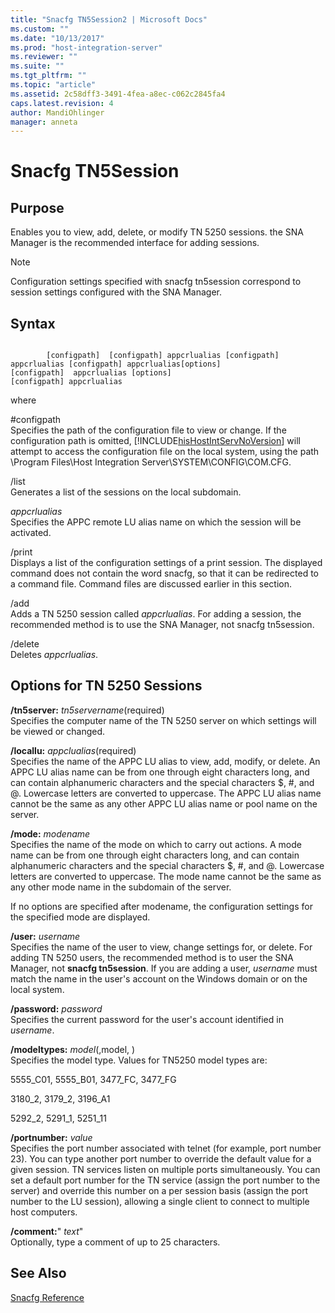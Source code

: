 ```yaml
---
title: "Snacfg TN5Session2 | Microsoft Docs"
ms.custom: ""
ms.date: "10/13/2017"
ms.prod: "host-integration-server"
ms.reviewer: ""
ms.suite: ""
ms.tgt_pltfrm: ""
ms.topic: "article"
ms.assetid: 2c58dff3-3491-4fea-a8ec-c062c2845fa4
caps.latest.revision: 4
author: MandiOhlinger
manager: anneta
---
```

# Snacfg TN5Session
## Purpose  
 Enables you to view, add, delete, or modify TN 5250 sessions. the SNA Manager is the recommended interface for adding sessions.  
  
> [!NOTE]
>  Configuration settings specified with snacfg tn5session correspond to session settings configured with the SNA Manager.  
  
## Syntax  
  
```  
  
        [configpath]  [configpath] appcrlualias [configpath] appcrlualias [configpath] appcrlualias[options]  
[configpath]  appcrlualias [options]  
[configpath] appcrlualias  
```  
  
 where  
  
 \#configpath  
 Specifies the path of the configuration file to view or change. If the configuration path is omitted, [!INCLUDE[hisHostIntServNoVersion](../core/includes/hishostintservnoversion-md.md)] will attempt to access the configuration file on the local system, using the path \Program Files\Host Integration Server\SYSTEM\CONFIG\COM.CFG.  
  
 /list  
 Generates a list of the sessions on the local subdomain.  
  
 *appcrlualias*  
 Specifies the APPC remote LU alias name on which the session will be activated.  
  
 /print  
 Displays a list of the configuration settings of a print session. The displayed command does not contain the word snacfg, so that it can be redirected to a command file. Command files are discussed earlier in this section.  
  
 /add  
 Adds a TN 5250 session called *appcrlualias*. For adding a session, the recommended method is to use the SNA Manager, not snacfg tn5session.  
  
 /delete  
 Deletes *appcrlualias*.  
  
## Options for TN 5250 Sessions  
 **/tn5server:** *tn5servername*(required)  
 Specifies the computer name of the TN 5250 server on which settings will be viewed or changed.  
  
 **/locallu:** *appclualias*(required)  
 Specifies the name of the APPC LU alias to view, add, modify, or delete. An APPC LU alias name can be from one through eight characters long, and can contain alphanumeric characters and the special characters $, #, and @. Lowercase letters are converted to uppercase. The APPC LU alias name cannot be the same as any other APPC LU alias name or pool name on the server.  
  
 **/mode:** *modename*  
 Specifies the name of the mode on which to carry out actions. A mode name can be from one through eight characters long, and can contain alphanumeric characters and the special characters $, #, and @. Lowercase letters are converted to uppercase. The mode name cannot be the same as any other mode name in the subdomain of the server.  
  
 If no options are specified after modename, the configuration settings for the specified mode are displayed.  
  
 **/user:** *username*  
 Specifies the name of the user to view, change settings for, or delete. For adding TN 5250 users, the recommended method is to user the SNA Manager, not **snacfg tn5session**. If you are adding a user, *username* must match the name in the user's account on the Windows domain or on the local system.  
  
 **/password:** *password*  
 Specifies the current password for the user's account identified in *username*.  
  
 **/modeltypes:** *model*(,model, )  
 Specifies the model type. Values for TN5250 model types are:  
  
 5555_C01, 5555_B01, 3477_FC, 3477_FG  
  
 3180_2, 3179_2, 3196_A1  
  
 5292_2, 5291_1, 5251_11  
  
 **/portnumber:** *value*  
 Specifies the port number associated with telnet (for example, port number 23). You can type another port number to override the default value for a given session. TN services listen on multiple ports simultaneously. You can set a default port number for the TN service (assign the port number to the server) and override this number on a per session basis (assign the port number to the LU session), allowing a single client to connect to multiple host computers.  
  
 **/comment:**" *text*"  
 Optionally, type a comment of up to 25 characters.  
  
## See Also  
 [Snacfg Reference](../core/snacfg-reference.md)